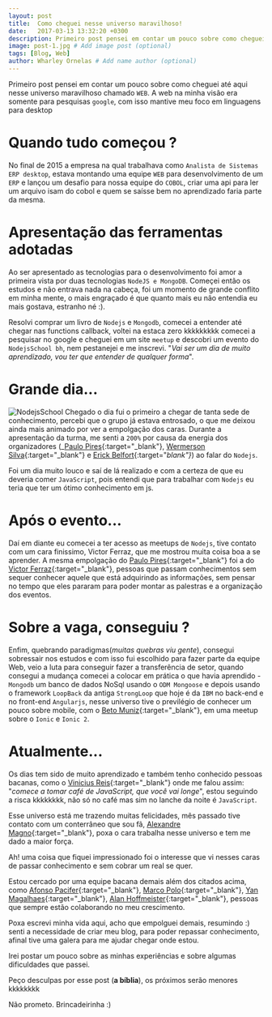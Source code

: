 ```yaml
---
layout: post
title:  Como cheguei nesse universo maravilhoso!
date:   2017-03-13 13:32:20 +0300
description: Primeiro post pensei em contar um pouco sobre como cheguei até aqui nesse universo maravilhoso chamado WEB. A web na minha visão era somente para pesquisas (google), com isso mantive meu foco em linguagens para desktop.. # Add post description (optional)
image: post-1.jpg # Add image post (optional)
tags: [Blog, Web]
author: Wharley Ornelas # Add name author (optional)
---
```

Primeiro post pensei em contar um pouco sobre como cheguei até aqui nesse universo maravilhoso chamado `WEB`. A web na minha visão era somente para pesquisas `google`, com isso mantive meu foco em linguagens para desktop

# Quando tudo começou ?

No final de 2015 a empresa na qual trabalhava como `Analista de Sistemas ERP desktop`, estava montando uma equipe `WEB` para desenvolvimento de um `ERP` e lançou um desafio para nossa equipe do `COBOL`, criar uma api para ler um arquivo isam do cobol e quem se saísse bem no aprendizado faria parte da mesma.

# Apresentação das ferramentas adotadas

Ao ser apresentado as tecnologias para o desenvolvimento foi amor a primeira vista por duas tecnologias `NodeJS e MongoDB`. Começei então os estudos e não entrava nada na cabeça, foi um momento de grande conflito em minha mente, o mais engraçado é que quanto mais eu não entendia eu mais gostava, estranho né :).

Resolvi comprar um livro de `Nodejs` e `Mongodb`, comecei a entender até chegar nas functions callback, voltei na estaca zero kkkkkkkkk comecei a pesquisar no google e cheguei em um site `meetup` e descobri um evento do `NodejsSchool bh`, nem pestanejei e me inscrevi. "_Vai ser um dia de muito aprendizado, vou ter que entender de qualquer forma_".

# Grande dia...

![NodejsSchool]({{site.baseurl}}/assets/img/nodeschools.jpg)
Chegado o dia fui o primeiro a chegar de tanta sede de conhecimento, percebi que o grupo já estava entrosado, o que me deixou ainda mais animado por ver a empolgação dos caras. Durante a apresentação da turma, me senti a `200%` por causa da energia dos organizadores (_[Paulo Pires][Paulo-Pires]{:target="_blank"}, [Wermerson Silva](){:target="_blank"} e [Erick Belfort][Erick-Belfort]{:target="_blank"}_) ao falar do `Nodejs`.

Foi um dia muito louco e saí de lá realizado e com a certeza de que eu deveria comer `JavaScript`, pois entendi que para trabalhar com `Nodejs` eu teria que ter um ótimo conhecimento em js.

# Após o evento...

Daí em diante eu comecei a ter acesso as meetups de `Nodejs`, tive contato com um cara finissimo, Victor Ferraz, que me mostrou muita coisa boa a se aprender. A mesma empolgação do [Paulo Pires][Paulo-Pires]{:target="_blank"} foi a do [Victor Ferraz][Victor-Ferraz]{:target="_blank"}, pessoas que passam conhecimentos sem sequer conhecer aquele que está adquirindo as informações, sem pensar no tempo que eles pararam para poder montar as palestras e a organização dos eventos.

# Sobre a vaga, conseguiu ?

Enfim, quebrando paradigmas(_muitas quebras viu gente_), consegui sobressair nos estudos e com isso fui escolhido para fazer parte da equipe Web, veio a luta para conseguir fazer a transferência de setor, quando consegui a mudança comecei a colocar em prática o que havia aprendido - `Mongodb` um banco de dados NoSql usando o `ODM Mongoose` e depois usando o framework `LoopBack` da antiga `StrongLoop` que hoje é da `IBM` no back-end e no front-end `Angularjs`, nesse universo tive o previlégio de conhecer um pouco sobre mobile, com o [Beto Muniz][Beto-Muniz]{:target="_blank"}, em uma meetup sobre o `Ionic` e `Ionic 2`.

# Atualmente...

Os dias tem sido de muito aprendizado e também tenho conhecido pessoas bacanas, como o [Vinicius Reis][Vinicius-Reis]{:target="_blank"} onde me falou assim: "_comece a tomar café de JavaScript, que você vai longe_", estou seguindo a risca kkkkkkkk, não só no café mas sim no lanche da noite é `JavaScript`.

Esse universo está me trazendo muitas felicidades, mês passado tive contato com um conterrâneo que sou fã, [Alexandre Magno][Alexandre-Magno]{:target="_blank"}, poxa o cara trabalha nesse universo e tem me dado a maior força.

Ah! uma coisa que fiquei impressionado foi o interesse que vi nesses caras de passar conhecimento e sem cobrar um real se quer.

Estou cercado por uma equipe bacana demais além dos citados acima, como [Afonso Pacifer][Afonso-Pacifer]{:target="_blank"}, [Marco Polo][Marco-Polo]{:target="_blank"}, [Yan Magalhaes][Yan-Magalhaes]{:target="_blank"}, [Alan Hoffmeister][Alan-Hoffmeister]{:target="_blank"}, pessoas que sempre estão colaborando no meu crescimento.

Poxa escrevi minha vida aqui, acho que empolguei demais, resumindo :) senti a necessidade de criar meu blog, para poder repassar conhecimento, afinal tive uma galera para me ajudar chegar onde estou.

Irei postar um pouco sobre as minhas experiências e sobre algumas dificuldades que passei.

Peço desculpas por esse post (**a bíblia**), os próximos serão menores kkkkkkkk

Não prometo. Brincadeirinha :)

[Paulo-Pires]: https://github.com/paulohp
[Erick-Belfort]: https://github.com/erickbelfy
[Victor-Ferraz]: https://github.com/victorferraz
[Beto-Muniz]: https://github.com/obetomuniz
[Vinicius-Reis]: https://github.com/vinicius73
[Alexandre-Magno]: https://github.com/alexanmtz
[Afonso-Pacifer]: https://github.com/afonsopacifer
[Alan-Hoffmeister]: https://github.com/alanhoff
[Marco-Polo]: https://github.com/regexti
[Yan-Magalhaes]: https://github.com/yanmagale
